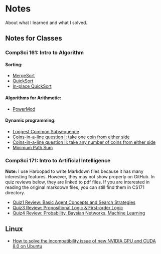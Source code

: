 # Notes
About what I learned and what I solved.


## Notes for Classes

### CompSci 161: Intro to Algorithm
#### Sorting:
- [MergeSort](./algorithmCodes/mergeSort.py)
- [QuickSort](./algorithmCodes/quickSort.py)
- [In-place QuickSort](./algorithmCodes/inPlaceQuickSort.py)

#### Algorithms for Arithmetic:
- [PowerMod](./algorithmCodes/powerMod.py)

#### Dynamic programming:
- [Longest Common Subsequence](./algorithmCodes/longestCommanSubsequence.py)
- [Coins-in-a-line question I: take one coin from either side](./algorithmCodes/dynamicProgrammingGameStrategy.py)
- [Coins-in-a-line question II: take any number of coins from either side](./algorithmCodes/dynamicProgrammingGameStrategy2.py)
- [Minimum Path Sum](./algorithmCodes/MinimumPathSum.py)



### CompSci 171: Intro to Artificial Intelligence
**Note:** I use Haroopad to write Markdown files because it has many interesting features. However, they may not show properly on GitHub. In quiz reviews below, they are linked to pdf files. If you are interested in reading the original markdown files, you can still find them in CS171 directory.
- [Quiz1 Review: Basic Agent Concepts and Search Strategies](./CS171/quiz1_review.pdf)
- [Quiz3 Review: Propositional Logic & First-order Logic](./CS171/quiz3/quiz3review.md.pdf)
- [Quiz4 Review: Probability, Baysian Networks, Machine Learning](./CS171/quiz4/quiz4Review.md.pdf)

## Linux
- [How to solve the incompatibility issue of new NVIDIA GPU and CUDA 8.0 on Ubuntu](./Linux/Nvidia_CUDA.md) 
